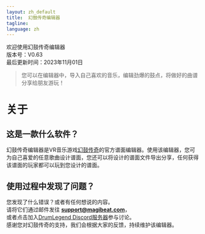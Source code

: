 ```yaml
---
layout: zh_default
title:  幻鼓传奇编辑器
tagline: 
language: zh
---
```


欢迎使用幻鼓传奇编辑器  
版本号：V0.63  
最后更新时间：2023年11月01日  

> 您可以在编辑器中，导入自己喜欢的音乐，编辑劲爆的鼓点，将做好的曲谱分享给朋友游玩！

# 关于

## **这是一款什么软件？**
幻鼓传奇编辑器是VR音乐游戏[幻鼓传奇](https://www.meta.com/zh-cn/experiences/8516835868391284/?ranking_trace=103487252164253_8516835868391284_SKYLINEWEB_dc2036b1-949c-46ef-8467-673fa223dd97)的官方谱面编辑器。使用该编辑器，您可为自己喜爱的任意歌曲设计谱面，您还可以将设计的谱面文件导出分享，任何获得该谱面的玩家都可以玩到您设计的谱面。  

## **使用过程中发现了问题？**
您发现了什么错误？或者有任何想说的内容。  
请将它们通过邮件发往 **support@magibeat.com**，  
或者点击加入[DrumLegend Discord服务器](https://discord.com/invite/uHgPx7QaPx)参与讨论。  
感谢您对幻鼓传奇的支持，我们会根据大家的反馈，持续维护该编辑器。  